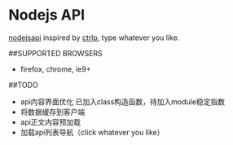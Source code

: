 # Nodejs API
[nodejsapi](http://nodejsapi.cloudfoundry.com/) inspired by [ctrlp](https://github.com/kien/ctrlp.vim/), type whatever you like.

##SUPPORTED BROWSERS
* firefox, chrome, ie9+

##TODO
* api内容界面优化 已加入class构造函数，待加入module稳定指数
* 将数据缓存到客户端
* api正文内容预加载
* 加载api列表导航（click whatever you like）
